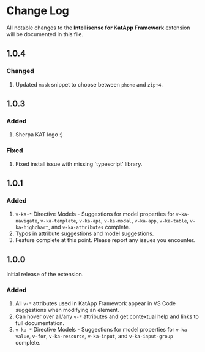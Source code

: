 # Change Log

All notable changes to the **Intellisense for KatApp Framework** extension will be documented in this file.

## 1.0.4

### Changed

1. Updated `mask` snippet to choose between `phone` and `zip+4`.

## 1.0.3

### Added

1. Sherpa KAT logo :)

### Fixed

1. Fixed install issue with missing 'typescript' library.

## 1.0.1

### Added

1. `v-ka-*` Directive Models - Suggestions for model properties for `v-ka-navigate`, `v-ka-template`, `v-ka-api`, `v-ka-modal`, `v-ka-app`, `v-ka-table`, `v-ka-highchart`, and `v-ka-attributes` complete.
1. Typos in attribute suggestions and model suggestions.
1. Feature complete at this point.  Please report any issues you encounter.

## 1.0.0

Initial release of the extension.

### Added

1. All `v-*` attributes used in KatApp Framework appear in VS Code suggestions when modifying an element.
1. Can hover over all/any `v-*` attributes and get contextual help and links to full documentation.
1. `v-ka-*` Directive Models - Suggestions for model properties for `v-ka-value`, `v-for`, `v-ka-resource`, `v-ka-input`, and `v-ka-input-group` complete.
